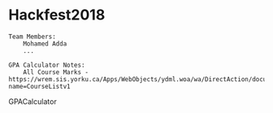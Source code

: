# Hackfest2018
    Team Members:
        Mohamed Adda
        ...
        
    GPA Calculator Notes:
        All Course Marks - https://wrem.sis.yorku.ca/Apps/WebObjects/ydml.woa/wa/DirectAction/document?name=CourseListv1
GPACalculator
